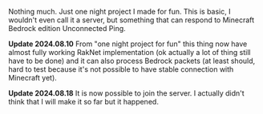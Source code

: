 Nothing much. Just one night project I made for fun. This is basic, I wouldn't even call it a server, but something that can respond to Minecraft Bedrock edition Unconnected Ping.

**Update 2024.08.10**
From "one night project for fun" this thing now have almost fully working RakNet implementation (ok actually a lot of thing still have to be done) and it can also process Bedrock packets (at least should, hard to test because it's not possible to have stable connection with Minecraft yet).

**Update 2024.08.18**
It is now possible to join the server. I actually didn't think that I will make it so far but it happened.
